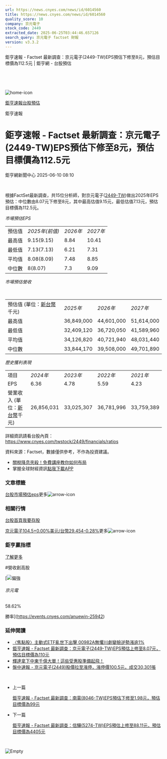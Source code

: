 ```yaml
---
url: https://news.cnyes.com/news/id/6014560
title: https://news.cnyes.com/news/id/6014560
quality_score: 10
company: 京元電子
stock_code: 2449
extracted_date: 2025-06-25T03:44:46.657126
search_query: 京元電子 factset 財報
version: v3.3.2
---
```


鉅亨速報 - Factset 最新調查：京元電子(2449-TW)EPS預估下修至8元，預估目標價為112.5元 | 鉅亨網 - 台股預估

‌

‌

![home-icon](/assets/icons/breadCrumb/symbol-icon-home.svg)

[鉅亨速報](/news/cat/anue_live)[台股預估](/news/cat/tw_forecast)

鉅亨速報

# 鉅亨速報 - Factset 最新調查：京元電子(2449-TW)EPS預估下修至8元，預估目標價為112.5元

鉅亨網新聞中心 2025-06-10 08:10

‌

根據FactSet最新調查，共15位分析師，對京元電子([2449-TW](https://www.cnyes.com/twstock/2449))做出2025年EPS預估：中位數由8.07元下修至8元，其中最高估值9.15元，最低估值7.13元，預估目標價為112.5元。

*市場預估EPS*

|  |  |  |  |
| --- | --- | --- | --- |
| 預估值 | *2025年(前值)* | *2026年* | *2027年* |
| 最高值 | 9.15(9.15) | 8.84 | 10.41 |
| 最低值 | 7.13(7.13) | 6.21 | 7.31 |
| 平均值 | 8.08(8.09) | 7.48 | 8.85 |
| 中位數 | 8(8.07) | 7.3 | 9.09 |

*市場預估營收*

‌

|  |  |  |  |
| --- | --- | --- | --- |
| 預估值 (單位：[新台幣](https://invest.cnyes.com/forex/detail/usdtwd)千元) | *2025年* | *2026年* | *2027年* |
| 最高值 | 36,849,000 | 44,601,000 | 51,614,000 |
| 最低值 | 32,409,120 | 36,720,050 | 41,589,960 |
| 平均值 | 34,126,820 | 40,721,940 | 48,031,440 |
| 中位數 | 33,844,170 | 39,508,000 | 49,701,890 |

*歷史獲利表現*

|  |  |  |  |  |
| --- | --- | --- | --- | --- |
| 項目 | *2024年* | *2023年* | *2022年* | *2021年* |
| EPS | 6.36 | 4.78 | 5.59 | 4.23 |
| 營業收入 (單位：[新台幣](https://invest.cnyes.com/forex/detail/usdtwd)千元) | 26,856,031 | 33,025,307 | 36,781,996 | 33,759,389 |

詳細資訊請看台股內頁：  
<https://www.cnyes.com/twstock/2449/financials/ratios>

資料來源：Factset，數據僅供參考，不作為投資建議。

* [關稅降息夾殺！免費講座教你如何布局](https://www.rsc.com.tw/Cnyes_RSC/SeminarBooking2025InvestmentOutlook.aspx?utm_source=anue&utm_medium=usstocks_end)
* 掌握全球財經資訊[點我下載APP](http://www.cnyes.com/app/?utm_source=mweb&utm_medium=HamMenuBanner&utm_campaign=fixed&utm_content=entr)

### 文章標籤

[台股](https://news.cnyes.com/tag/台股 "台股")[市場預估](https://news.cnyes.com/tag/市場預估 "市場預估")[eps](https://news.cnyes.com/tag/eps "eps")更多![arrow-icon](/assets/icons/arrows/arrow-down.svg)

### 相關行情

[台股首頁](https://www.cnyes.com/twstock)[我要存股](https://supr.link/8OHaU)

[京元電子104.5+0.00%](https://www.cnyes.com/twstock/2449)[美元/台幣29.454-0.28%](https://invest.cnyes.com/forex/detail/USDTWD)更多![arrow-icon](/assets/icons/arrows/arrow-down.svg)

### 鉅亨贏指標

[了解更多](https://events.cnyes.com/anuewin-25942)

#營收創高股

[![偏強](/assets/icons/win-indicator/long.svg)

###### 京元電

58.62%

勝率](https://events.cnyes.com/anuewin-25942)

### 延伸閱讀

* [〈焦點股〉主動式ETF亂世下出擊 00982A無懼川劇變臉逆勢漲逾1%](/news/id/5993339)
* [鉅亨速報 - Factset 最新調查：京元電子(2449-TW)EPS預估上修至8.07元，預估目標價為110元](/news/id/5982789)
* [輝達拿下中東千億大單！這些受惠股準備起飛！](/news/id/5980276)
* [盤中速報 - 京元電子(2449)股價拉至漲停，漲停價100.5元，成交30,301張](/news/id/5978978)

‌

* 上一篇

  [鉅亨速報 - Factset 最新調查：南電(8046-TW)EPS預估下修至1.98元，預估目標價為99元](/news/id/6015170)
* 下一篇

  [鉅亨速報 - Factset 最新調查：信驊(5274-TW)EPS預估上修至88.11元，預估目標價為4405元](/news/id/6014179)

‌

![Empty](/assets/icons/skeleton/empty-image.svg)

‌